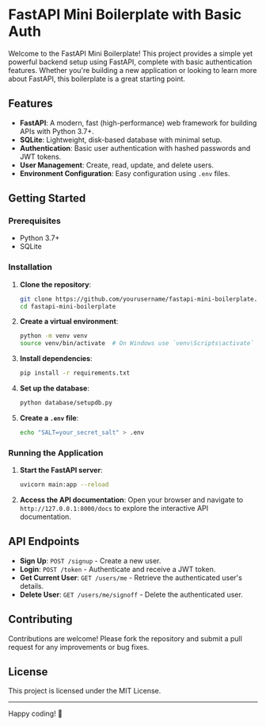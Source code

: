 # FastAPI Mini Boilerplate with Basic Auth

Welcome to the FastAPI Mini Boilerplate! This project provides a simple yet powerful backend setup using FastAPI, complete with basic authentication features. Whether you're building a new application or looking to learn more about FastAPI, this boilerplate is a great starting point.

## Features

- **FastAPI**: A modern, fast (high-performance) web framework for building APIs with Python 3.7+.
- **SQLite**: Lightweight, disk-based database with minimal setup.
- **Authentication**: Basic user authentication with hashed passwords and JWT tokens.
- **User Management**: Create, read, update, and delete users.
- **Environment Configuration**: Easy configuration using `.env` files.

## Getting Started

### Prerequisites

- Python 3.7+
- SQLite

### Installation

1. **Clone the repository**:
    ```sh
    git clone https://github.com/yourusername/fastapi-mini-boilerplate.git
    cd fastapi-mini-boilerplate
    ```

2. **Create a virtual environment**:
    ```sh
    python -m venv venv
    source venv/bin/activate  # On Windows use `venv\Scripts\activate`
    ```

3. **Install dependencies**:
    ```sh
    pip install -r requirements.txt
    ```

4. **Set up the database**:
    ```sh
    python database/setupdb.py
    ```

5. **Create a `.env` file**:
    ```sh
    echo "SALT=your_secret_salt" > .env
    ```

### Running the Application

1. **Start the FastAPI server**:
    ```sh
    uvicorn main:app --reload
    ```

2. **Access the API documentation**:
    Open your browser and navigate to `http://127.0.0.1:8000/docs` to explore the interactive API documentation.

## API Endpoints

- **Sign Up**: `POST /signup` - Create a new user.
- **Login**: `POST /token` - Authenticate and receive a JWT token.
- **Get Current User**: `GET /users/me` - Retrieve the authenticated user's details.
- **Delete User**: `GET /users/me/signoff` - Delete the authenticated user.

## Contributing

Contributions are welcome! Please fork the repository and submit a pull request for any improvements or bug fixes.

## License

This project is licensed under the MIT License.

---

Happy coding! 🚀